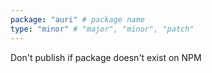 ```yaml
---
package: "auri" # package name
type: "minor" # "major", "minor", "patch"
---
```


Don't publish if package doesn't exist on NPM